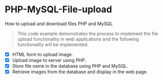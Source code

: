 # PHP-MySQL-File-upload
How to upload and download files PHP and MySQL

> This code example demonstrates the process to implement the file upload functionality in web applications and the following functionality will be implemented.

- [x] HTML form to upload image.
- [x] Upload image to server using PHP.
- [x] Store file name in the database using PHP and MySQL.
- [x] Retrieve images from the database and display in the web page.
